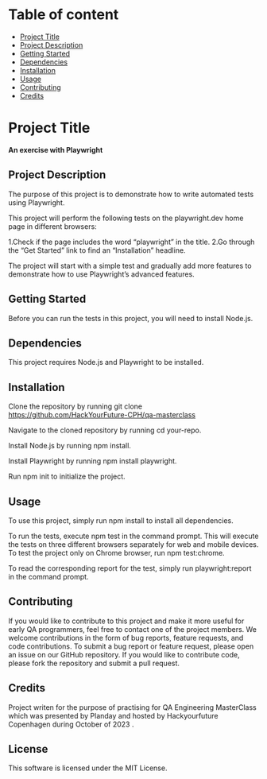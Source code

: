 # Table of content
- [Project Title](#project-title)
- [Project Description](#project-description)
- [Getting Started](#getting-started)
- [Dependencies](#dependencies)
- [Installation](#installation)
- [Usage](#usage)
- [Contributing](#contributin)
- [Credits](#credits)

# Project Title

**An exercise with Playwright**

## Project Description

The purpose of this project is to demonstrate how to write automated tests using Playwright.

This project will perform the following tests on the playwright.dev home page in different browsers:

1.Check if the page includes the word “playwright” in the title.
2.Go through the “Get Started” link to find an “Installation” headline.

The project will start with a simple test and gradually add more features to demonstrate how to use Playwright’s advanced features.

## Getting Started

Before you can run the tests in this project, you will need to install Node.js. 

## Dependencies

This project requires Node.js and Playwright to be installed.

## Installation

Clone the repository by running git clone https://github.com/HackYourFuture-CPH/qa-masterclass

Navigate to the cloned repository by running cd your-repo.

Install Node.js by running npm install.

Install Playwright by running npm install playwright.

Run npm init to initialize the project.

## Usage

To use this project, simply run npm install to install all dependencies. 

To run the tests, execute npm test in the command prompt. This will execute the tests on three different browsers separately for web and mobile devices. To test the project only on Chrome browser, run npm test:chrome.

To read the corresponding report for the test, simply run playwright:report in the command prompt.

## Contributing

If you would like to contribute to this project and make it more useful for early QA programmers, feel free to contact one of the project members. We welcome contributions in the form of bug reports, feature requests, and code contributions. To submit a bug report or feature request, please open an issue on our GitHub repository. If you would like to contribute code, please fork the repository and submit a pull request.

## Credits

Project writen for the purpose of practising for QA Engineering MasterClass which was presented by Planday and hosted by Hackyourfuture Copenhagen during October of 2023 . 

## License

This software is licensed under the MIT License.
